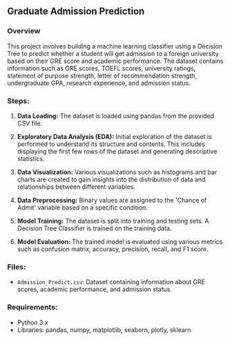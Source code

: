 ## Graduate Admission Prediction

### Overview
This project involves building a machine learning classifier using a Decision Tree to predict whether a student will get admission to a foreign university based on their GRE score and academic performance. The dataset contains information such as GRE scores, TOEFL scores, university ratings, statement of purpose strength, letter of recommendation strength, undergraduate GPA, research experience, and admission status.

### Steps:
1. **Data Loading:** The dataset is loaded using pandas from the provided CSV file.

2. **Exploratory Data Analysis (EDA):** Initial exploration of the dataset is performed to understand its structure and contents. This includes displaying the first few rows of the dataset and generating descriptive statistics.

3. **Data Visualization:** Various visualizations such as histograms and bar charts are created to gain insights into the distribution of data and relationships between different variables.

4. **Data Preprocessing:** Binary values are assigned to the 'Chance of Admit' variable based on a specific condition.

5. **Model Training:** The dataset is split into training and testing sets. A Decision Tree Classifier is trained on the training data.

6. **Model Evaluation:** The trained model is evaluated using various metrics such as confusion matrix, accuracy, precision, recall, and F1 score.

### Files:
- `Admission_Predict.csv`: Dataset containing information about GRE scores, academic performance, and admission status.


### Requirements:
- Python 3.x
- Libraries: pandas, numpy, matplotlib, seaborn, plotly, sklearn


